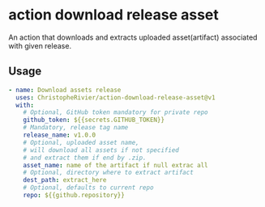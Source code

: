 # action download release asset
An action that downloads and extracts uploaded asset(artifact) associated with given release.

## Usage

```yaml
- name: Download assets release
  uses: ChristopheRivier/action-download-release-asset@v1
  with:
    # Optional, GitHub token mandatory for private repo
    github_token: ${{secrets.GITHUB_TOKEN}}
    # Mandatory, release tag name
    release_name: v1.0.0
    # Optional, uploaded asset name,
    # will download all assets if not specified
    # and extract them if end by .zip.
    asset_name: name of the artifact if null extrac all
    # Optional, directory where to extract artifact
    dest_path: extract_here
    # Optional, defaults to current repo
    repo: ${{github.repository}}
```
